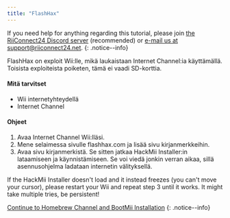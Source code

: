 ```yaml
---
title: "FlashHax"
---
```


If you need help for anything regarding this tutorial, please join [the RiiConnect24 Discord server](https://discord.gg/rc24) (recommended) or [e-mail us at support@riiconnect24.net](mailto:support@riiconnect24.net).
{: .notice--info}

FlashHax on exploit Wii:lle, mikä laukaistaan Internet Channel:ia käyttämällä. Toisista exploiteista poiketen, tämä ei vaadi SD-korttia.

#### Mitä tarvitset

- Wii internetyhteydellä
- Internet Channel

#### Ohjeet

1. Avaa Internet Channel Wii:lläsi.
2. Mene selaimessa sivulle flashhax.com ja lisää sivu kirjanmerkkeihin.
3. Avaa sivu kirjanmerkistä. Se sitten jatkaa HackMii Installer:in lataamiseen ja käynnistämiseen. Se voi viedä jonkin verran aikaa, sillä asennusohjelma ladataan internetin välityksellä.

If the HackMii Installer doesn't load and it instead freezes (you can't move your cursor), please restart your Wii and repeat step 3 until it works. It might take multiple tries, be persistent!

[Continue to Homebrew Channel and BootMii Installation](hbc)
{: .notice--info}
